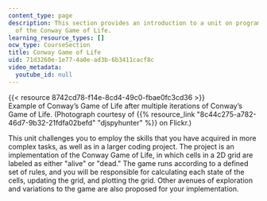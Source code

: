 ```yaml
---
content_type: page
description: This section provides an introduction to a unit on programming an implementation
  of the Conway Game of Life.
learning_resource_types: []
ocw_type: CourseSection
title: Conway Game of Life
uid: 71d3260e-1e77-4a0e-ad3b-6b3411cacf8c
video_metadata:
  youtube_id: null
---
```


{{< resource 8742cd78-f14e-8cd4-49c0-fbae0fc3cd36 >}}  
Example of Conway’s Game of Life after multiple iterations of Conway’s Game of Life. (Photograph courtesy of {{% resource_link "8c44c275-a782-46d7-9b32-21fdfa02befd" "djspyhunter" %}} on Flickr.)

This unit challenges you to employ the skills that you have acquired in more complex tasks, as well as in a larger coding project. The project is an implementation of the Conway Game of Life, in which cells in a 2D grid are labeled as either "alive" or "dead." The game runs according to a defined set of rules, and you will be responsible for calculating each state of the cells, updating the grid, and plotting the grid. Other avenues of exploration and variations to the game are also proposed for your implementation.